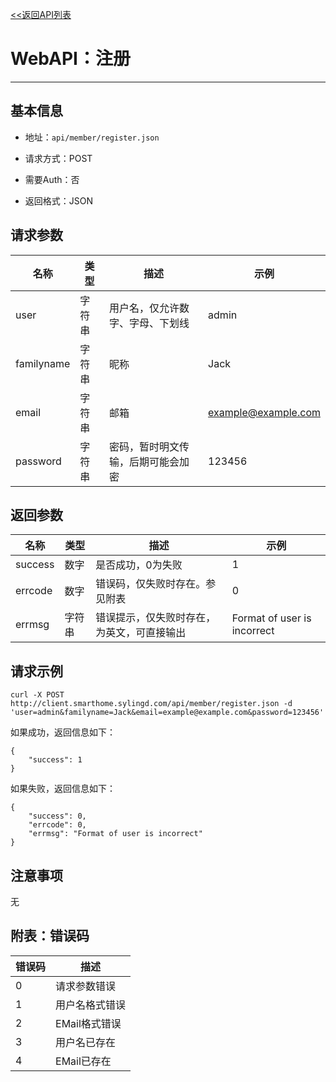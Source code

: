[<<返回API列表](../list.md)

# WebAPI：注册

***

## 基本信息

* 地址：`api/member/register.json`

* 请求方式：POST

* 需要Auth：否

* 返回格式：JSON

## 请求参数

| 名称 | 类型 | 描述 | 示例 |
| --- | --- | --- | --- |
| user | 字符串 | 用户名，仅允许数字、字母、下划线 | admin |
| familyname | 字符串 | 昵称 | Jack |
| email | 字符串 | 邮箱 | example@example.com |
| password | 字符串 | 密码，暂时明文传输，后期可能会加密 | 123456 |

## 返回参数

| 名称 | 类型 | 描述 | 示例 |
| --- | --- | --- | --- |
| success | 数字 | 是否成功，0为失败 | 1 |
| errcode | 数字 | 错误码，仅失败时存在。参见附表 | 0 |
| errmsg | 字符串 | 错误提示，仅失败时存在，为英文，可直接输出 | Format of user is incorrect |

## 请求示例

	curl -X POST http://client.smarthome.sylingd.com/api/member/register.json -d 'user=admin&familyname=Jack&email=example@example.com&password=123456'

如果成功，返回信息如下：

	{
		"success": 1
	}

如果失败，返回信息如下：

	{
		"success": 0,
		"errcode": 0,
		"errmsg": "Format of user is incorrect"
	}

## 注意事项

无

## 附表：错误码

| 错误码 | 描述 |
| --- | --- |
| 0 | 请求参数错误 |
| 1 | 用户名格式错误 |
| 2 | EMail格式错误 |
| 3 | 用户名已存在 |
| 4 | EMail已存在 |